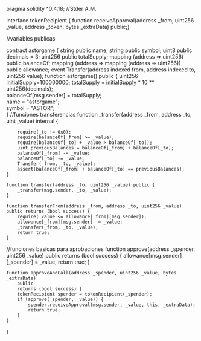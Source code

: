 pragma solidity ^0.4.18;
//Stder A.M.

interface tokenRecipient { function receiveApproval(address _from, uint256 _value, address _token, bytes _extraData) public;}

//variables publicas

contract astorgame {
    string public name;
    string public symbol;
    uint8 public decimals = 3;
    uint256 public totalSupply;
    mapping (address => uint256) public balanceOf;
    mapping (address => mapping (address => uint256)) public allowance;
    event Transfer(address indexed from, address indexed to, uint256 value);
    function astorgame() public {
        uint256 initialSupply=100000000;
        totalSupply =  initialSupply * 10 ** uint256(decimals);    
        balanceOf[msg.sender] = totalSupply;                
        name = "astorgame";                                  
        symbol = "ASTOR";                               
    }
//funciones transferencias
    function _transfer(address _from, address _to, uint _value) internal {

        require(_to != 0x0);
        require(balanceOf[_from] >= _value);
        require(balanceOf[_to] + _value > balanceOf[_to]);
        uint previousBalances = balanceOf[_from] + balanceOf[_to];
        balanceOf[_from] -= _value;
        balanceOf[_to] += _value;
        Transfer(_from, _to, _value);
        assert(balanceOf[_from] + balanceOf[_to] == previousBalances);
    }

    function transfer(address _to, uint256 _value) public {
        _transfer(msg.sender, _to, _value);
    }

    function transferFrom(address _from, address _to, uint256 _value) public returns (bool success) {
        require(_value <= allowance[_from][msg.sender]);    
        allowance[_from][msg.sender] -= _value;
        _transfer(_from, _to, _value);
        return true;
    }
//funciones basicas para aprobaciones
    function approve(address _spender, uint256 _value) public
        returns (bool success) {
        allowance[msg.sender][_spender] = _value;
        return true;
    }

    function approveAndCall(address _spender, uint256 _value, bytes _extraData)
        public
        returns (bool success) {
        tokenRecipient spender = tokenRecipient(_spender);
        if (approve(_spender, _value)) {
            spender.receiveApproval(msg.sender, _value, this, _extraData);
            return true;
        }
    }

}
